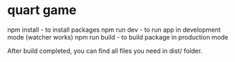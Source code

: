 # quart game

npm install - to install packages
npm run dev - to run app in development mode (watcher works)
npm run build - to build package in production mode

After build completed, you can find all files you need in dist/ folder.
